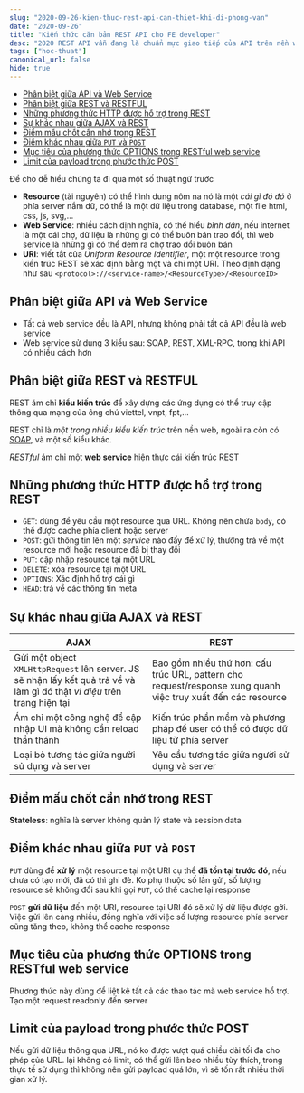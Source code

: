 ```yaml
---
slug: "2020-09-26-kien-thuc-rest-api-can-thiet-khi-di-phong-van"
date: "2020-09-26"
title: "Kiến thức căn bản REST API cho FE developer"
desc: "2020 REST API vẫn đang là chuẩn mực giao tiếp của API trên nền web (chiếm 69% so với các API khác), như vậy đã đủ thuyết phục các bạn nắm thật rõ kiến thức REST API chưa?"
tags: ["hoc-thuat"]
canonical_url: false
hide: true
---
```


<!-- TOC -->

- [Phân biệt giữa API và Web Service](#phân-biệt-giữa-api-và-web-service)
- [Phân biệt giữa REST và RESTFUL](#phân-biệt-giữa-rest-và-restful)
- [Những phương thức HTTP được hổ trợ trong REST](#những-phương-thức-http-được-hổ-trợ-trong-rest)
- [Sự khác nhau giữa AJAX và REST](#sự-khác-nhau-giữa-ajax-và-rest)
- [Điểm mấu chốt cần nhớ trong REST](#điểm-mấu-chốt-cần-nhớ-trong-rest)
- [Điểm khác nhau giữa `PUT` và `POST`](#điểm-khác-nhau-giữa-put-và-post)
- [Mục tiêu của phương thức OPTIONS trong RESTful web service](#mục-tiêu-của-phương-thức-options-trong-restful-web-service)
- [Limit của payload trong phước thức POST](#limit-của-payload-trong-phước-thức-post)

<!-- /TOC -->

Để cho dễ hiểu chúng ta đi qua một số thuật ngữ trước

- **Resource** (tài nguyên) có thể hình dung nôm na nó là một _cái gì đó đó_ ở phía server nắm dữ, có thể là một dữ liệu trong database, một file html, css, js, svg,...
- **Web Service**: nhiều cách định nghĩa, có thể hiểu _bình dân_, nếu internet là một cái chợ, dữ liệu là những gì có thể buôn bán trao đổi, thì web service là những gì có thể đem ra chợ trao đổi buôn bán
- **URI**: viết tắt của _Uniform Resource Identifier_, một một resource trong kiến trúc REST sẽ xác định bằng một và chỉ một URI. Theo định dạng như sau
  `<protocol>://<service-name>/<ResourceType>/<ResourceID>`

## Phân biệt giữa API và Web Service

- Tất cả web service đều là API, nhưng không phải tất cả API đều là web service
- Web service sử dụng 3 kiểu sau: SOAP, REST, XML-RPC, trong khi API có nhiều cách hơn

## Phân biệt giữa REST và RESTFUL

REST ám chỉ **kiểu kiến trúc** để xây dựng các ứng dụng có thể truy cập thông qua mạng của ông chú viettel, vnpt, fpt,...

REST chỉ là _một trong nhiều kiểu kiến trúc_ trên nền web, ngoài ra còn có [SOAP](https://en.wikipedia.org/wiki/SOAP), và một số kiểu khác.

_RESTful_ ám chỉ một **web service** hiện thực cái kiến trúc REST

## Những phương thức HTTP được hổ trợ trong REST

- `GET`: dùng để yêu cầu một resource qua URL. Không nên chứa `body`, có thể được cache phía client hoặc server
- `POST`: gửi thông tin lên một _service_ nào đấy để xử lý, thường trả về một resource mới hoặc resource đã bị thay đổi
- `PUT`: cập nhập resource tại một URL
- `DELETE`: xóa resource tại một URL
- `OPTIONS`: Xác định hổ trợ cái gì
- `HEAD`: trả về các thông tin meta

## Sự khác nhau giữa AJAX và REST

| AJAX                                                                                                                      | REST                                                                                                         |
| ------------------------------------------------------------------------------------------------------------------------- | ------------------------------------------------------------------------------------------------------------ |
| Gửi một object `XMLHttpRequest` lên server. JS sẽ nhận lấy kết quả trả về và làm gì đó thật _vi diệu_ trên trang hiện tại | Bao gồm nhiều thứ hơn: cấu trúc URL, pattern cho request/response xung quanh việc truy xuất đến các resource |
| Ám chỉ một công nghệ để cập nhập UI mà không cần reload thần thánh                                                        | Kiến trúc phần mềm và phương pháp để user có thể có được dữ liệu từ phía server                              |
| Loại bỏ tương tác giữa người sử dụng và server                                                                            | Yêu cầu tương tác giữa người sử dụng và server                                                               |

## Điểm mấu chốt cần nhớ trong REST

**Stateless**: nghĩa là server không quản lý state và session data

## Điểm khác nhau giữa `PUT` và `POST`

`PUT` dùng để **xử lý** một resource tại một URI cụ thể **đã tồn tại trước đó**, nếu chưa có tạo mới, đã có thì ghi đè. Ko phụ thuộc số lần gửi, số lượng resource sẽ không đổi sau khi gọi `PUT`, có thể cache lại response

`POST` **gửi dữ liệu** đến một URI, resource tại URI đó sẽ xử lý dữ liệu được gởi. Việc gửi lên càng nhiều, đồng nghĩa với việc số lượng resource phía server cũng tăng theo, không thể cache response

## Mục tiêu của phương thức OPTIONS trong RESTful web service

Phương thức này dùng để liệt kê tất cả các thao tác mà web service hổ trợ. Tạo một request readonly đến server

## Limit của payload trong phước thức POST

Nếu <GET> gửi dữ liệu thông qua URL, nó ko được vượt quá chiều dài tối đa cho phép của URL. <POST> lại không có limit, có thể gửi lên bao nhiều tùy thích, trong thực tế sử dụng thì không nên gửi payload quá lớn, vì sẽ tốn rất nhiều thời gian xử lý.